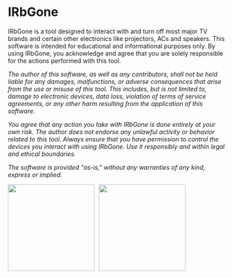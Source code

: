 # IRbGone

IRbGone is a tool designed to interact with and turn off most major TV brands and certain other electronics like projectors, ACs and speakers. 
This software is intended for educational and informational purposes only. 
By using IRbGone, you acknowledge and agree that you are solely responsible for the actions performed with this tool.

<i>
The author of this software, as well as any contributors, shall not be held liable for any damages, malfunctions, or adverse consequences that arise from the use or misuse of this tool. This includes, but is not limited to, damage to electronic devices, data loss, violation of terms of service agreements, or any other harm resulting from the application of this software.

You agree that any action you take with IRbGone is done entirely at your own risk. The author does not endorse any unlawful activity or behavior related to this tool. Always ensure that you have permission to control the devices you interact with using IRbGone. Use it responsibly and within legal and ethical boundaries.

The software is provided "as-is," without any warranties of any kind, express or implied.</i>

<div style="display: flex; gap: 10px;">
  <img src="https://github.com/DevEclipse1/IRbGone/blob/main/IMG_3110-ezgif.com-optimize.gif?raw=true" width="200px">
  <img src="https://github.com/DevEclipse1/IRbGone/blob/main/IMG_3111-ezgif.com-optimize%20(2).gif?raw=true" width="200px">
</div>
